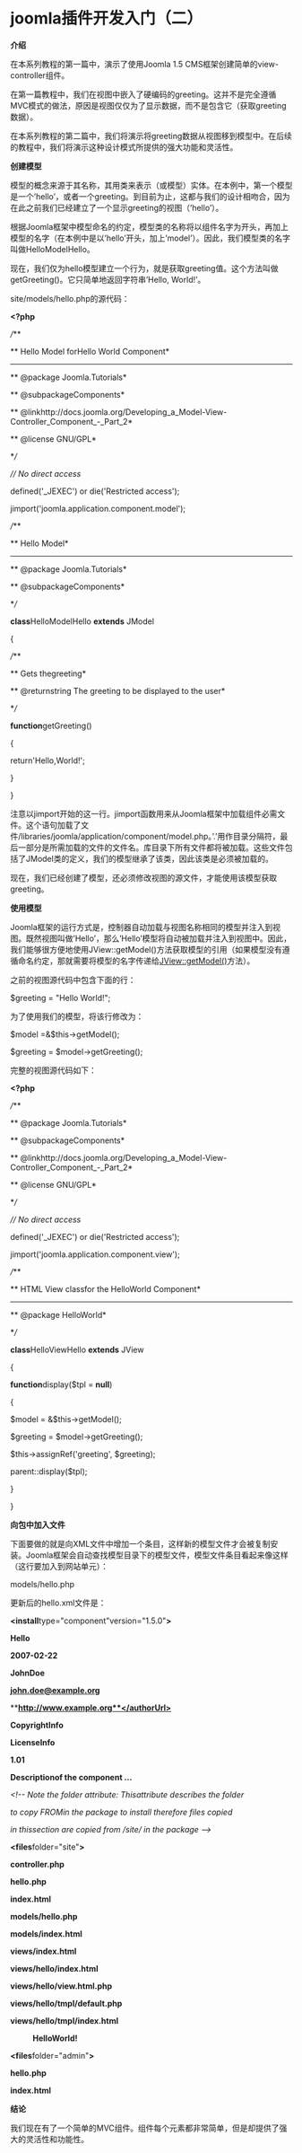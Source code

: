 # joomla插件开发入门（二）

**介绍**

在本系列教程的第一篇中，演示了使用Joomla 1.5 CMS框架创建简单的view-controller组件。

在第一篇教程中，我们在视图中嵌入了硬编码的greeting。这并不是完全遵循MVC模式的做法，原因是视图仅仅为了显示数据，而不是包含它（获取greeting数据）。

在本系列教程的第二篇中，我们将演示将greeting数据从视图移到模型中。在后续的教程中，我们将演示这种设计模式所提供的强大功能和灵活性。

**创建模型**

模型的概念来源于其名称，其用类来表示（或模型）实体。在本例中，第一个模型是一个’hello’，或者一个greeting。到目前为止，这都与我们的设计相吻合，因为在此之前我们已经建立了一个显示greeting的视图（’hello’）。

根据Joomla框架中模型命名的约定，模型类的名称将以组件名字为开头，再加上模型的名字（在本例中是以’hello’开头，加上’model’）。因此，我们模型类的名字叫做HelloModelHello。

现在，我们仅为hello模型建立一个行为，就是获取greeting值。这个方法叫做getGreeting()。它只简单地返回字符串’Hello, World!’。

site/models/hello.php的源代码：

**<?php**

*/***

** Hello Model forHello World Component*

***

** @package Joomla.Tutorials*

** @subpackageComponents*

** @linkhttp://docs.joomla.org/Developing_a_Model-View-Controller_Component_-_Part_2*

** @license GNU/GPL*

**/*

*// No direct access*

defined('_JEXEC') or die('Restricted access');

jimport('joomla.application.component.model');



*/***

** Hello Model*

***

** @package Joomla.Tutorials*

** @subpackageComponents*

**/*

**class**HelloModelHello **extends** JModel

{

*/***

** Gets thegreeting*

** @returnstring The greeting to be displayed to the user*

**/*

**function**getGreeting()

{

return'Hello,World!';

}

}

注意以jimport开始的这一行。jimport函数用来从Joomla框架中加载组件必需文件。这个语句加载了文件/libraries/joomla/application/component/model.php。’.’用作目录分隔符，最后一部分是所需加载的文件的文件名。库目录下所有文件都将被加载。这些文件包括了JModel类的定义，我们的模型继承了该类，因此该类是必须被加载的。

现在，我们已经创建了模型，还必须修改视图的源文件，才能使用该模型获取greeting。

**使用模型**

Joomla框架的运行方式是，控制器自动加载与视图名称相同的模型并注入到视图。既然视图叫做’Hello’，那么’Hello’模型将自动被加载并注入到视图中。因此，我们能够很方便地使用JView::getModel()方法获取模型的引用（如果模型没有遵循命名约定，那就需要将模型的名字传递给[JView::getModel()](http://api.joomla.org/Joomla-Framework/Application/JView.html#getModel)方法）。

之前的视图源代码中包含下面的行：

$greeting = "Hello World!";

为了使用我们的模型，将该行修改为：

$model =&$this->getModel();

$greeting = $model->getGreeting();

完整的视图源代码如下：

**<?php**

*/***

** @package Joomla.Tutorials*

** @subpackageComponents*

** @linkhttp://docs.joomla.org/Developing_a_Model-View-Controller_Component_-_Part_2*

** @license GNU/GPL*

**/*

*// No direct access*

defined('_JEXEC') or die('Restricted access');

jimport('joomla.application.component.view');



*/***

** HTML View classfor the HelloWorld Component*

***

** @package HelloWorld*

**/*

**class**HelloViewHello **extends** JView

{

**function**display($tpl = **null**)

{

$model = &$this->getModel();

$greeting = $model->getGreeting();

$this->assignRef('greeting', $greeting);

parent::display($tpl);

}

}

**向包中加入文件**

下面要做的就是向XML文件中增加一个条目，这样新的模型文件才会被复制安装。Joomla框架会自动查找模型目录下的模型文件，模型文件条目看起来像这样（这行要加入到网站单元）：

<filename>models/hello.php</filename>

更新后的hello.xml文件是：

**<?xml**version="1.0"encoding="utf-8"**?>**

**<install**type="component"version="1.5.0"**>**

**<name>**Hello**</name>**

*<!-- The following elements are optionaland free of formatting conttraints -->*

**<creationDate>**2007-02-22**</creationDate>**

**<author>**JohnDoe**</author>**

**<authorEmail>**john.doe@example.org**</authorEmail>**

**<authorUrl>**http://www.example.org**</authorUrl>**

**<copyright>**CopyrightInfo**</copyright>**

**<license>**LicenseInfo**</license>**

*<!-- The version string is recorded in the components table -->*

**<version>**1.01**</version>**

*<!-- The description is optional anddefaults to the name -->*

**<description>**Descriptionof the component ...**</description>**



*<!-- Site Main File Copy Section -->*

*<!-- Note the folder attribute: Thisattribute describes the folder*

*to copy FROMin the package to install therefore files copied*

*in thissection are copied from /site/ in the package -->*

**<files**folder="site"**>**

**<filename>**controller.php**</filename>**

**<filename>**hello.php**</filename>**

**<filename>**index.html**</filename>**

**<filename>**models/hello.php**</filename>**

**<filename>**models/index.html**</filename>**

**<filename>**views/index.html**</filename>**

**<filename>**views/hello/index.html**</filename>**

**<filename>**views/hello/view.html.php**</filename>**

**<filename>**views/hello/tmpl/default.php**</filename>**

**<filename>**views/hello/tmpl/index.html**</filename>**

**</files>**



**<administration>**

*<!-- Administration Menu Section -->*

**<menu>**HelloWorld!**</menu>**

*<!-- Administration Main File Copy Section-->*

**<files**folder="admin"**>**

**<filename>**hello.php**</filename>**

**<filename>**index.html**</filename>**

**</files>**



**</administration>**

**</install>**

**结论**

我们现在有了一个简单的MVC组件。组件每个元素都非常简单，但是却提供了强大的灵活性和功能性。